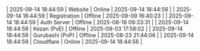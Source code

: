 | 2025-09-14 18:44:59 | Website | Online | 2025-09-14 18:44:56 |
| 2025-09-14 18:44:59 | Registration | Offline | 2025-09-09 16:40:23 |
| 2025-09-14 18:44:59 | Auth Server | Offline | 2025-08-18 09:33:31 |
| 2025-09-14 18:44:59 | Kezan (PvE) | Offline | 2025-08-03 17:58:02 |
| 2025-09-14 18:44:59 | Gurubashi (PvP) | Offline | 2025-08-23 21:44:06 |
| 2025-09-14 18:44:59 | Cloudflare | Online | 2025-09-14 18:44:56 |
